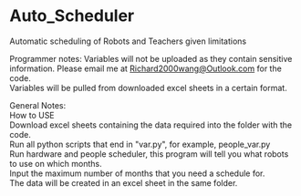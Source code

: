 # Auto_Scheduler
Automatic scheduling of Robots and Teachers given limitations<br>

Programmer notes: 
Variables will not be uploaded as they contain sensitive information. Please email me at Richard2000wang@Outlook.com for the code. <br>
Variables will be pulled from downloaded excel sheets in a certain format.<br>

General Notes: <br>
How to USE <br>
Download excel sheets containing the data required into the folder with the code.<br>
Run all python scripts that end in "var.py", for example, people_var.py<br>
Run hardware and people scheduler, this program will tell you what robots to use on which months.<br>
Input the maximum number of months that you need a schedule for. <br>
The data will be created in an excel sheet in the same folder. <br>
